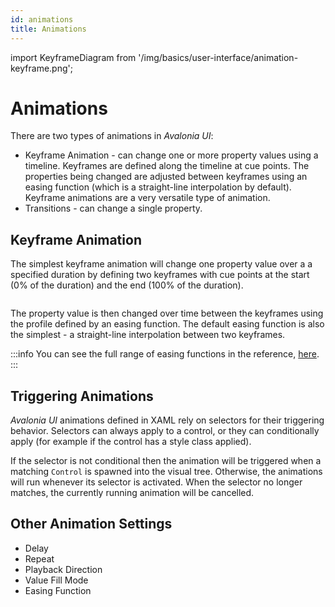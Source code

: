 ```yaml
---
id: animations
title: Animations
---
```


import KeyframeDiagram from '/img/basics/user-interface/animation-keyframe.png';

# Animations

There are two types of animations in _Avalonia UI_:

* Keyframe Animation -  can change one or more property values using a timeline. Keyframes are defined along the timeline at cue points. The properties being changed are adjusted between keyframes using an easing function (which is a straight-line interpolation by default). Keyframe animations are a very versatile type of animation.
* Transitions - can change a single property.

## Keyframe Animation

The simplest keyframe animation will change one property value over a a specified duration by defining two keyframes with cue points at the start (0% of the duration) and the end (100% of the duration).

<img src={KeyframeDiagram} alt=''/>

The property value is then changed over time between the keyframes using the profile defined by an easing function. The default easing function is also the simplest - a straight-line interpolation between two keyframes.

:::info
You can see the full range of easing functions in the reference, [here](../../reference/animation-settings.md).
:::

## Triggering Animations

_Avalonia UI_ animations defined in XAML rely on selectors for their triggering behavior. Selectors can always apply to a control, or they can conditionally apply (for example if the control has a style class applied).

If the selector is not conditional then the animation will be triggered when a matching `Control` is spawned into the visual tree. Otherwise, the animations will run whenever its selector is activated. When the selector no longer matches, the currently running animation will be cancelled.

## Other Animation Settings

* Delay
* Repeat
* Playback Direction
* Value Fill Mode
* Easing Function
